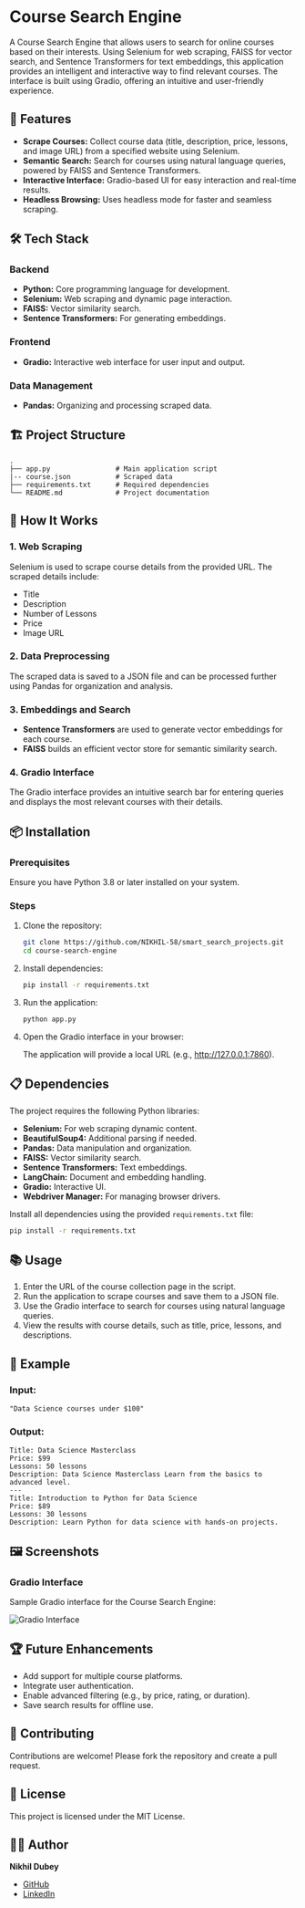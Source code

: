 # Course Search Engine

A Course Search Engine that allows users to search for online courses based on their interests. Using Selenium for web scraping, FAISS for vector search, and Sentence Transformers for text embeddings, this application provides an intelligent and interactive way to find relevant courses. The interface is built using Gradio, offering an intuitive and user-friendly experience.

## 🚀 Features

- **Scrape Courses:** Collect course data (title, description, price, lessons, and image URL) from a specified website using Selenium.
- **Semantic Search:** Search for courses using natural language queries, powered by FAISS and Sentence Transformers.
- **Interactive Interface:** Gradio-based UI for easy interaction and real-time results.
- **Headless Browsing:** Uses headless mode for faster and seamless scraping.

## 🛠️ Tech Stack

### Backend
- **Python:** Core programming language for development.
- **Selenium:** Web scraping and dynamic page interaction.
- **FAISS:** Vector similarity search.
- **Sentence Transformers:** For generating embeddings.

### Frontend
- **Gradio:** Interactive web interface for user input and output.

### Data Management
- **Pandas:** Organizing and processing scraped data.

## 🏗️ Project Structure

```
.
├── app.py                # Main application script
|-- course.json           # Scraped data
├── requirements.txt      # Required dependencies
└── README.md             # Project documentation
```

## 📖 How It Works

### 1. Web Scraping

Selenium is used to scrape course details from the provided URL. The scraped details include:

- Title
- Description
- Number of Lessons
- Price
- Image URL

### 2. Data Preprocessing

The scraped data is saved to a JSON file and can be processed further using Pandas for organization and analysis.

### 3. Embeddings and Search

- **Sentence Transformers** are used to generate vector embeddings for each course.
- **FAISS** builds an efficient vector store for semantic similarity search.

### 4. Gradio Interface

The Gradio interface provides an intuitive search bar for entering queries and displays the most relevant courses with their details.

## 📦 Installation

### Prerequisites
Ensure you have Python 3.8 or later installed on your system.

### Steps

1. Clone the repository:

   ```bash
   git clone https://github.com/NIKHIL-58/smart_search_projects.git
   cd course-search-engine
   ```

2. Install dependencies:

   ```bash
   pip install -r requirements.txt
   ```

3. Run the application:

   ```bash
   python app.py
   ```

4. Open the Gradio interface in your browser:

   The application will provide a local URL (e.g., http://127.0.0.1:7860).

## 📋 Dependencies

The project requires the following Python libraries:

- **Selenium:** For web scraping dynamic content.
- **BeautifulSoup4:** Additional parsing if needed.
- **Pandas:** Data manipulation and organization.
- **FAISS:** Vector similarity search.
- **Sentence Transformers:** Text embeddings.
- **LangChain:** Document and embedding handling.
- **Gradio:** Interactive UI.
- **Webdriver Manager:** For managing browser drivers.

Install all dependencies using the provided `requirements.txt` file:

```bash
pip install -r requirements.txt
```

## 📚 Usage

1. Enter the URL of the course collection page in the script.
2. Run the application to scrape courses and save them to a JSON file.
3. Use the Gradio interface to search for courses using natural language queries.
4. View the results with course details, such as title, price, lessons, and descriptions.

## 🎯 Example

### Input:
```
"Data Science courses under $100"
```

### Output:
```
Title: Data Science Masterclass
Price: $99
Lessons: 50 lessons
Description: Data Science Masterclass Learn from the basics to advanced level.
---
Title: Introduction to Python for Data Science
Price: $89
Lessons: 30 lessons
Description: Learn Python for data science with hands-on projects.
```

## 🖼️ Screenshots

### Gradio Interface

Sample Gradio interface for the Course Search Engine:

![Gradio Interface](path/to/screenshot.png)

## 🏆 Future Enhancements

- Add support for multiple course platforms.
- Integrate user authentication.
- Enable advanced filtering (e.g., by price, rating, or duration).
- Save search results for offline use.

## 🤝 Contributing

Contributions are welcome! Please fork the repository and create a pull request.

## 📄 License

This project is licensed under the MIT License.

## 👨‍💻 Author

**Nikhil Dubey**

- [GitHub](https://github.com/NIKHIL-58)
- [LinkedIn](https://www.linkedin.com/in/nikhil-dubey)
